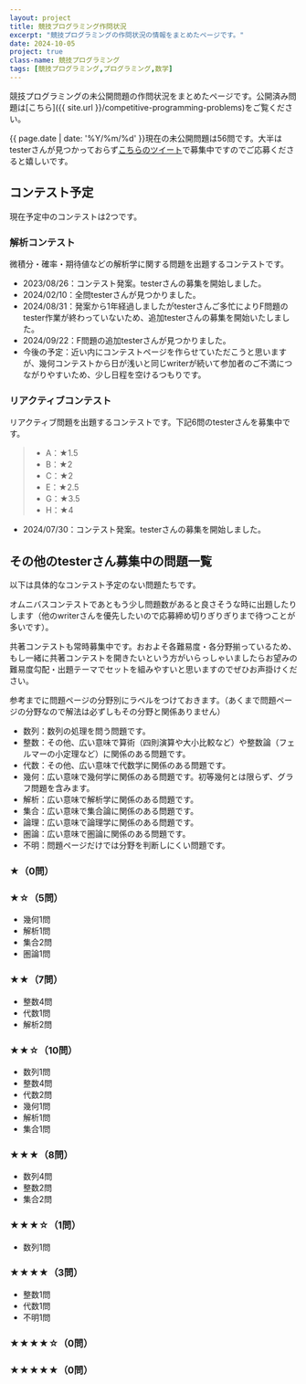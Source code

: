 ```yaml
---
layout: project
title: 競技プログラミング作問状況
excerpt: "競技プログラミングの作問状況の情報をまとめたページです。"
date: 2024-10-05
project: true
class-name: 競技プログラミング
tags: [競技プログラミング,プログラミング,数学]
---
```


競技プログラミングの未公開問題の作問状況をまとめたページです。公開済み問題は[こちら]({{ site.url }}/competitive-programming-problems)をご覧ください。

{{ page.date | date: '%Y/%m/%d' }}現在の未公開問題は56問です。大半はtesterさんが見つかっておらず[こちらのツイート](https://twitter.com/non_archimedean/status/1818293872897974398)で募集中ですのでご応募くださると嬉しいです。

## コンテスト予定

現在予定中のコンテストは2つです。

### 解析コンテスト

微積分・確率・期待値などの解析学に関する問題を出題するコンテストです。

* 2023/08/26：コンテスト発案。testerさんの募集を開始しました。
* 2024/02/10：全問testerさんが見つかりました。
* 2024/08/31：発案から1年経過しましたがtesterさんご多忙によりF問題のtester作業が終わっていないため、追加testerさんの募集を開始いたしました。
* 2024/09/22：F問題の追加testerさんが見つかりました。
* 今後の予定：近い内にコンテストページを作らせていただこうと思いますが、幾何コンテストから日が浅いと同じwriterが続いて参加者のご不満につながりやすいため、少し日程を空けるつもりです。

### リアクティブコンテスト

リアクティブ問題を出題するコンテストです。下記6問のtesterさんを募集中です。
> - A：★1.5
> - B：★2
> - C：★2
> - E：★2.5
> - G：★3.5
> - H：★4

* 2024/07/30：コンテスト発案。testerさんの募集を開始しました。


## その他のtesterさん募集中の問題一覧

以下は具体的なコンテスト予定のない問題たちです。

オムニバスコンテストであともう少し問題数があると良さそうな時に出題したりします（他のwriterさんを優先したいので応募締め切りぎりぎりまで待つことが多いです）。

共著コンテストも常時募集中です。おおよそ各難易度・各分野揃っているため、もし一緒に共著コンテストを開きたいという方がいらっしゃいましたらお望みの難易度勾配・出題テーマでセットを組みやすいと思いますのでぜひお声掛けください。

参考までに問題ページの分野別にラベルをつけておきます。（あくまで問題ページの分野なので解法は必ずしもその分野と関係ありません）
* 数列：数列の処理を問う問題です。
* 整数：その他、広い意味で算術（四則演算や大小比較など）や整数論（フェルマーの小定理など）に関係のある問題です。
* 代数：その他、広い意味で代数学に関係のある問題です。
* 幾何：広い意味で幾何学に関係のある問題です。初等幾何とは限らず、グラフ問題を含みます。
* 解析：広い意味で解析学に関係のある問題です。
* 集合：広い意味で集合論に関係のある問題です。
* 論理：広い意味で論理学に関係のある問題です。
* 圏論：広い意味で圏論に関係のある問題です。
* 不明：問題ページだけでは分野を判断しにくい問題です。

### ★（0問）

### ★☆（5問）
* 幾何1問
* 解析1問
* 集合2問
* 圏論1問

### ★★（7問）
* 整数4問
* 代数1問
* 解析2問

### ★★☆（10問）
* 数列1問
* 整数4問
* 代数2問
* 幾何1問
* 解析1問
* 集合1問

### ★★★（8問）
* 数列4問
* 整数2問
* 集合2問

### ★★★☆（1問）
* 数列1問

### ★★★★（3問）
* 整数1問
* 代数1問
* 不明1問

### ★★★★☆（0問）

### ★★★★★（0問）


